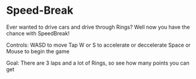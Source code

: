 # Speed-Break

Ever wanted to drive cars and drive through Rings?
Well now you have the chance with SpeedBreak!

Controls:
  WASD to move
    Tap W or S to accelerate or deccelerate
  Space or Mouse to begin the game
 
 Goal:
  There are 3 laps and a lot of Rings, so see how many points you can get
  
